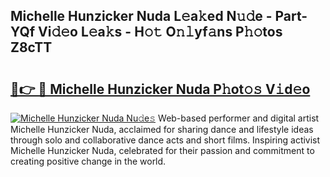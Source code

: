 ## Michelle Hunzicker Nuda L𝚎a𝚔ed N𝚞𝚍e - Part-YQf Vi𝚍𝚎o L𝚎a𝚔s - H𝚘𝚝 O𝚗𝚕yf𝚊ns P𝚑𝚘tos Z8cTT

# <h2><a href="http://kfdb43r.oniu.top/?m=Michelle+Hunzicker+Nuda">🔗👉 🔴 Michelle Hunzicker Nuda P𝚑ot𝚘𝚜 V𝚒d𝚎o</a></h2>

[![Michelle Hunzicker Nuda Nu𝚍e𝚜](https://i.imgur.com/0qMVB7G.gif)](http://kfdb43r.oniu.top/?m=Michelle+Hunzicker+Nuda)
Web-based performer and digital artist Michelle Hunzicker Nuda, acclaimed for sharing dance and lifestyle ideas through solo and collaborative dance acts and short films. Inspiring activist Michelle Hunzicker Nuda, celebrated for their passion and commitment to creating positive change in the world.  
